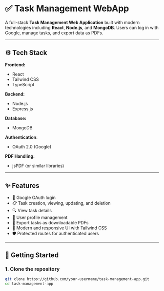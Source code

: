 # ✅ Task Management WebApp

A full-stack **Task Management Web Application** built with modern technologies including **React**, **Node.js**, and **MongoDB**. Users can log in with Google, manage tasks, and export data as PDFs.

---

## ⚙️ Tech Stack

**Frontend:**
- React
- Tailwind CSS
- TypeScript

**Backend:**
- Node.js
- Express.js

**Database:**
- MongoDB

**Authentication:**
- OAuth 2.0 (Google)

**PDF Handling:**
- jsPDF (or similar libraries)

---

## ✨ Features

- 🔐 Google OAuth login
- 📋 Task creation, viewing, updating, and deletion
- 🔍 View task details
- 👤 User profile management
- 🧾 Export tasks as downloadable PDFs
- 🎨 Modern and responsive UI with Tailwind CSS
- 🛡️ Protected routes for authenticated users

---

## 🚀 Getting Started

### 1. Clone the repository

```bash
git clone https://github.com/your-username/task-management-app.git
cd task-management-app
